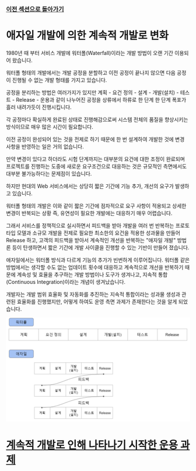 ### [이전 섹션으로 돌아가기](../sub1)

# 애자일 개발에 의한 계속적 개발로 변화

1980년 때 부터 서비스 개발에 워터폴(Waterfall)이라는 개발 방법이 오랜 기간 이용되어 왔습니다.

워터폴 형태의 개발에서는 개발 공정을 분할하고 이전 공정이 끝나지 않으면 다음 공정이 진행될 수 없는 개발 형태를 가지고 있습니다.

공정을 분리하는 방법은 여러가지가 있지만 계획 - 요건 정의 - 설계 - 개발(설치) - 테스트 - Release - 운용과 같이 나누어진 공정을 상류에서 하류로 한 단계 한 단계 폭포가 흘러 내려가듯이 진행시킵니다.

각 공정마다 확실하게 완료된 상태로 진행해감으로써 시스템 전체의 품질을 향상시키는 방식이므로 매우 많은 시간이 필요합니다.

이전 공정이 완성되어 있는 것을 전제로 하기 때문에 한 번 설계하여 개발한 것에 변경 사항을 반영하는 일은 거의 없습니다.

만약 변경이 있다고 하더라도 시험 단계까지는 대부분의 요건에 대한 조정이 완료되며 프로젝트를 진행하는 도중에 새로운 요구조건으로 대응하는 것은 규모적인 측면에서도 대부분 불가능하다는 문제점이 있습니다.

하지만 현대의 Web 서비스에서는 상당히 짧은 기간에 기능 추가, 개선의 요구가 발생하고 있습니다.

워터폴 형태의 개발은 이와 같이 짧은 기간에 점차적으로 요구 사항이 적용되고 상세한 변경이 반복되는 상황 즉, 유연성이 필요한 개발에는 대응하기 매우 어렵습니다.

그래서 서비스를 정책적으로 실시하면서 피드백을 받아 개발을 여러 번 반복하는 프로토타입 모델과 소규모 개발을 전제로 필요한 최소한의 요건을 적용한 성과물을 만들어 Release 하고, 고객의 피드백을 받아서 계속적인 개선을 반복하는 "애자일 개발" 방법론 등이 탄생하면서 짧은 기간에 개발 사이클을 진행할 수 있는 기반이 만들어 졌습니다.

애자일에서는 워터폴 방식과 다르게 기능의 추가가 빈번하게 이루어집니다. 워터폴 같은 방법에서는 생각할 수도 없는 업데이트 횟수에 대응하고 계속적으로 개선을 반복하기 때문에 계속성 및 효율을 추구하는 개발 방법이나 도구가 생겨나고, 지속적 통합(Continuous Integration)이라는 개념이 생겨났습니다.

개발자는 개발 범위 효율화 및 자동화를 추진하는 지속적 통합이라는 성과물 생성과 관련된 효율화를 진행했지만, 어떻게 하여도 운영 측면 과제가 존재한다는 것을 알게 되었습니다.

![waterfall_agile](./image/waterfall_agile.PNG)

# [계속적 개발로 인해 나타나기 시작한 운용 과제](../sub3)
